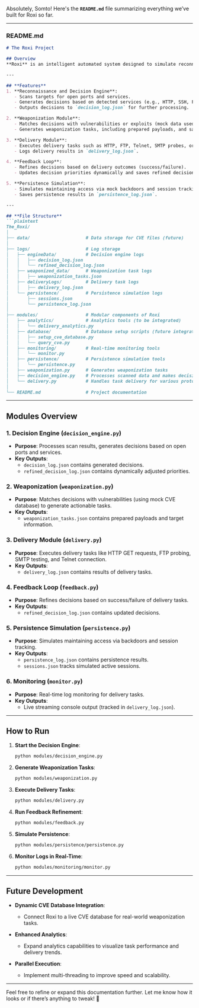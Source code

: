 
Absolutely, Somto! Here's the **`README.md`** file summarizing everything we’ve built for Roxi so far.

---

### **README.md**

```markdown
# The Roxi Project

## Overview
**Roxi** is an intelligent automated system designed to simulate reconnaissance, decision-making, weaponization, delivery, persistence, and feedback refinement. Built as a modular framework, Roxi adapts based on live results and grows smarter over time.

---

## **Features**
1. **Reconnaissance and Decision Engine**:
   - Scans targets for open ports and services.
   - Generates decisions based on detected services (e.g., HTTP, SSH, FTP, etc.).
   - Outputs decisions to `decision_log.json` for further processing.

2. **Weaponization Module**:
   - Matches decisions with vulnerabilities or exploits (mock data used for now).
   - Generates weaponization tasks, including prepared payloads, and saves them to `weaponization_tasks.json`.

3. **Delivery Module**:
   - Executes delivery tasks such as HTTP, FTP, Telnet, SMTP probes, or mock payload delivery.
   - Logs delivery results in `delivery_log.json`.

4. **Feedback Loop**:
   - Refines decisions based on delivery outcomes (success/failure).
   - Updates decision priorities dynamically and saves refined decisions in `refined_decision_log.json`.

5. **Persistence Simulation**:
   - Simulates maintaining access via mock backdoors and session tracking.
   - Saves persistence results in `persistence_log.json`.

---

## **File Structure**
```plaintext
The_Roxi/
│
├── data/                     # Data storage for CVE files (future)
│
├── logs/                     # Log storage
│   ├── engineData/           # Decision engine logs
│   │   ├── decision_log.json
│   │   └── refined_decision_log.json
│   ├── weaponized_data/      # Weaponization task logs
│   │   ├── weaponization_tasks.json
│   ├── deliveryLogs/         # Delivery task logs
│   │   ├── delivery_log.json
│   └── persistence/          # Persistence simulation logs
│       ├── sessions.json
│       └── persistence_log.json
│
├── modules/                  # Modular components of Roxi
│   ├── analytics/            # Analytics tools (to be integrated)
│   │   └── delivery_analytics.py
│   ├── database/             # Database setup scripts (future integration)
│   │   ├── setup_cve_database.py
│   │   └── query_cve.py
│   ├── monitoring/           # Real-time monitoring tools
│   │   └── monitor.py
│   ├── persistence/          # Persistence simulation tools
│   │   └── persistence.py
│   ├── weaponization.py      # Generates weaponization tasks
│   ├── decision_engine.py    # Processes scanned data and makes decisions
│   └── delivery.py           # Handles task delivery for various protocols
│
└── README.md                 # Project documentation
```

---

## **Modules Overview**

### **1. Decision Engine (`decision_engine.py`)**

- **Purpose**: Processes scan results, generates decisions based on open ports and services.
- **Key Outputs**:
  - `decision_log.json` contains generated decisions.
  - `refined_decision_log.json` contains dynamically adjusted priorities.

### **2. Weaponization (`weaponization.py`)**

- **Purpose**: Matches decisions with vulnerabilities (using mock CVE database) to generate actionable tasks.
- **Key Outputs**:
  - `weaponization_tasks.json` contains prepared payloads and target information.

### **3. Delivery Module (`delivery.py`)**

- **Purpose**: Executes delivery tasks like HTTP GET requests, FTP probing, SMTP testing, and Telnet connection.
- **Key Outputs**:
  - `delivery_log.json` contains results of delivery tasks.

### **4. Feedback Loop (`feedback.py`)**

- **Purpose**: Refines decisions based on success/failure of delivery tasks.
- **Key Outputs**:
  - `refined_decision_log.json` contains updated decisions.

### **5. Persistence Simulation (`persistence.py`)**

- **Purpose**: Simulates maintaining access via backdoors and session tracking.
- **Key Outputs**:
  - `persistence_log.json` contains persistence results.
  - `sessions.json` tracks simulated active sessions.

### **6. Monitoring (`monitor.py`)**

- **Purpose**: Real-time log monitoring for delivery tasks.
- **Key Outputs**:
  - Live streaming console output (tracked in `delivery_log.json`).

---

## **How to Run**

1. **Start the Decision Engine**:

   ```bash
   python modules/decision_engine.py
   ```
2. **Generate Weaponization Tasks**:

   ```bash
   python modules/weaponization.py
   ```
3. **Execute Delivery Tasks**:

   ```bash
   python modules/delivery.py
   ```
4. **Run Feedback Refinement**:

   ```bash
   python modules/feedback.py
   ```
5. **Simulate Persistence**:

   ```bash
   python modules/persistence/persistence.py
   ```
6. **Monitor Logs in Real-Time**:

   ```bash
   python modules/monitoring/monitor.py
   ```

---

## **Future Development**

- **Dynamic CVE Database Integration**:

  - Connect Roxi to a live CVE database for real-world weaponization tasks.
- **Enhanced Analytics**:

  - Expand analytics capabilities to visualize task performance and delivery trends.
- **Parallel Execution**:

  - Implement multi-threading to improve speed and scalability.

---

Feel free to refine or expand this documentation further. Let me know how it looks or if there’s anything to tweak! 🚀

```

```
